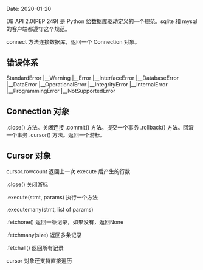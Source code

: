 Date: 2020-01-20

DB API 2.0(PEP 249) 是 Python 给数据库驱动定义的一个规范。sqlite 和 mysql 的客户端都遵守这个规范。

connect 方法连接数据库，返回一个 Connection 对象。

## 错误体系

StandardError
|__Warning
|__Error
   |__InterfaceError
   |__DatabaseError
      |__DataError
      |__OperationalError
      |__IntegrityError
      |__InternalError
      |__ProgrammingError
      |__NotSupportedError

## Connection 对象

.close() 方法。关闭连接
.commit() 方法。提交一个事务
.rollback() 方法。回滚一个事务
.cursor() 方法。返回一个游标。

## Cursor 对象

cursor.rowcount 返回上一次 execute 后产生的行数

.close() 关闭游标

.execute(stmt, params) 执行一个方法

.executemany(stmt, list of params)

.fetchone() 返回一条记录，如果没有，返回None

.fetchmany(size) 返回多条记录

.fetchall() 返回所有记录

cursor 对象还支持直接遍历
